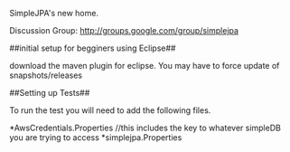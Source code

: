 SimpleJPA's new home.

Discussion Group: http://groups.google.com/group/simplejpa

##initial setup for begginers using Eclipse##

download the maven plugin for eclipse.  You may have to force update of snapshots/releases

##Setting up Tests##

To run the test you will need to add the following files.

*AwsCredentials.Properties //this includes the key to whatever simpleDB you are trying to access
*simplejpa.Properties

